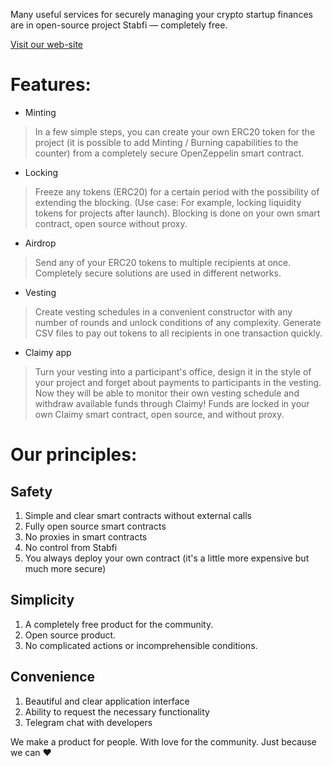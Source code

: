 Many useful services for securely managing your crypto startup finances are in open-source project Stabfi — completely free.

[Visit our web-site](https://stabfi.com)

# Features:
- Minting
> In a few simple steps, you can create your own ERC20 token for the project (it is possible to add Minting / Burning capabilities to the counter) from a completely secure OpenZeppelin smart contract.
- Locking
> Freeze any tokens (ERC20) for a certain period with the possibility of extending the blocking. (Use case: For example, locking liquidity tokens for projects after launch). Blocking is done on your own smart contract, open source without proxy.
- Airdrop
> Send any of your ERC20 tokens to multiple recipients at once. Completely secure solutions are used in different networks.
- Vesting
> Create vesting schedules in a convenient constructor with any number of rounds and unlock conditions of any complexity. Generate CSV files to pay out tokens to all recipients in one transaction quickly.
- Claimy app
> Turn your vesting into a participant's office, design it in the style of your project and forget about payments to participants in the vesting. Now they will be able to monitor their own vesting schedule and withdraw available funds through Claimy! Funds are locked in your own Claimy smart contract, open source, and without proxy.

# Our principles:

## Safety
1. Simple and clear smart contracts without external calls
2. Fully open source smart contracts
3. No proxies in smart contracts
4. No control from Stabfi
5. You always deploy your own contract (it's a little more expensive but much more secure)

## Simplicity

1. A completely free product for the community.
2. Open source product.
3. No complicated actions or incomprehensible conditions.

## Convenience

1. Beautiful and clear application interface
2. Ability to request the necessary functionality
3. Telegram chat with developers


We make a product for people. With love for the community. Just because we can ❤️
